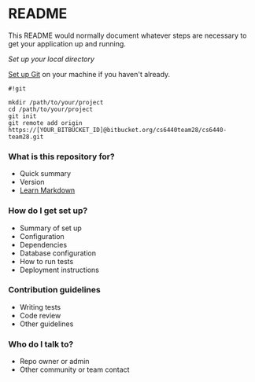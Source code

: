 # README #

This README would normally document whatever steps are necessary to get your application up and running.

*Set up your local directory*

[Set up Git](https://confluence.atlassian.com/x/S5RjL?utm_source=internal&utm_medium=link&utm_campaign=blank_repo) on your machine if you haven't already.

```
#!git

mkdir /path/to/your/project
cd /path/to/your/project
git init
git remote add origin https://[YOUR_BITBUCKET_ID]@bitbucket.org/cs6440team28/cs6440-team28.git

```



### What is this repository for? ###

* Quick summary
* Version
* [Learn Markdown](https://bitbucket.org/tutorials/markdowndemo)

### How do I get set up? ###

* Summary of set up
* Configuration
* Dependencies
* Database configuration
* How to run tests
* Deployment instructions

### Contribution guidelines ###

* Writing tests
* Code review
* Other guidelines

### Who do I talk to? ###

* Repo owner or admin
* Other community or team contact